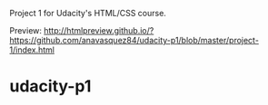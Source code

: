 Project 1 for Udacity's HTML/CSS course.

Preview: http://htmlpreview.github.io/?https://github.com/anavasquez84/udacity-p1/blob/master/project-1/index.html

# udacity-p1
